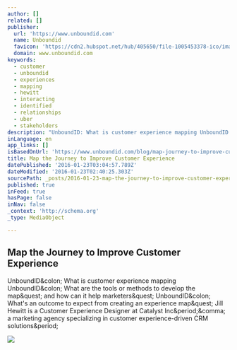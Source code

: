 ```yaml
---
author: []
related: []
publisher:
  url: 'https://www.unboundid.com'
  name: Unboundid
  favicon: 'https://cdn2.hubspot.net/hub/405650/file-1005453378-ico/images/favicon.ico?t=1453485048855'
  domain: www.unboundid.com
keywords:
  - customer
  - unboundid
  - experiences
  - mapping
  - hewitt
  - interacting
  - identified
  - relationships
  - uber
  - stakeholders
description: "UnboundID: What is customer experience mapping UnboundID: What are the tools or methods to develop the map? and how can it help marketers? UnboundID: What's an outcome to expect from creating an experience map? Jill Hewitt is a Customer Experience Designer at Catalyst Inc., a marketing agency specializing in customer experience-driven CRM solutions."
inLanguage: en
app_links: []
isBasedOnUrl: 'https://www.unboundid.com/blog/map-journey-to-improve-customer-experience?utm_content=buffera0754&utm_medium=social&utm_source=facebook.com&utm_campaign=buffer'
title: Map the Journey to Improve Customer Experience
datePublished: '2016-01-23T03:04:57.789Z'
dateModified: '2016-01-23T02:40:25.303Z'
sourcePath: _posts/2016-01-23-map-the-journey-to-improve-customer-experience.md
published: true
inFeed: true
hasPage: false
inNav: false
_context: 'http://schema.org'
_type: MediaObject

---
```

<article style=""><h1>Map the Journey to Improve Customer Experience</h1><p>UnboundID&amp;colon; What is customer experience mapping UnboundID&amp;colon; What are the tools or methods to develop the map&amp;quest; and how can it help marketers&amp;quest; UnboundID&amp;colon; What's an outcome to expect from creating an experience map&amp;quest; Jill Hewitt is a Customer Experience Designer at Catalyst Inc&amp;period;&amp;comma; a marketing agency specializing in customer experience-driven CRM solutions&amp;period;</p><img src="https://cdn2.hubspot.net/hubfs/405650/Images/unboundid/blog/Customer_Experience_Journey_Map.jpg?t=1453485048855" /></article>